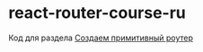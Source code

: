 # react-router-course-ru
Код для раздела [Создаем примитивный роутер](https://maxfarseer.gitbooks.io/react-router-course-ru/content/sozdaem_primitivnii_router.html)
